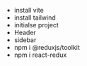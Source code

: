 - install vite
- install tailwind
- initialse project
- Header
- sidebar
- npm i @reduxjs/toolkit
- npm i react-redux
